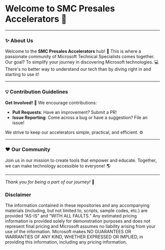 # Welcome to SMC Presales Accelerators :rocket:

---

### :sparkles: About Us

Welcome to the **SMC Presales Accelerators** hub! :house_with_garden: This is where a passionate community of Microsoft Technical Specialists comes together. Our goal? To simplify your journey in discovering Microsoft technologies. :computer: There's no better way to understand our tech than by diving right in and starting to use it!

---

### :bulb: Contribution Guidelines

**Get Involved!** :raised_hands: We encourage contributions:

- **Pull Requests**: Have an improvement? Submit a PR!
- **Issue Reporting**: Come across a bug or have a suggestion? File an issue!

We strive to keep our accelerators simple, practical, and efficient. :gear:

---

### :heart: Our Community

Join us in our mission to create tools that empower and educate. Together, we can make technology accessible to everyone! :earth_americas:

---

_Thank you for being a part of our journey!_ :star2:

### Disclaimer

The information contained in these repositories and any accompanying materials (including, but not limited to, scripts, sample codes, etc.) are provided “AS-IS” and “WITH ALL FAULTS.” Any estimated pricing information is provided solely for demonstration purposes and does not represent final pricing and Microsoft assumes no liability arising from your use of the information. Microsoft makes NO GUARANTEES OR WARRANTIES OF ANY KIND, WHETHER EXPRESSED OR IMPLIED, in providing this information, including any pricing information.
<!--

**Here are some ideas to get you started:**

🙋‍♀️ A short introduction - what is your organization all about?
🌈 Contribution guidelines - how can the community get involved?
👩‍💻 Useful resources - where can the community find your docs? Is there anything else the community should know?
🍿 Fun facts - what does your team eat for breakfast?
🧙 Remember, you can do mighty things with the power of [Markdown](https://docs.github.com/github/writing-on-github/getting-started-with-writing-and-formatting-on-github/basic-writing-and-formatting-syntax)
-->
